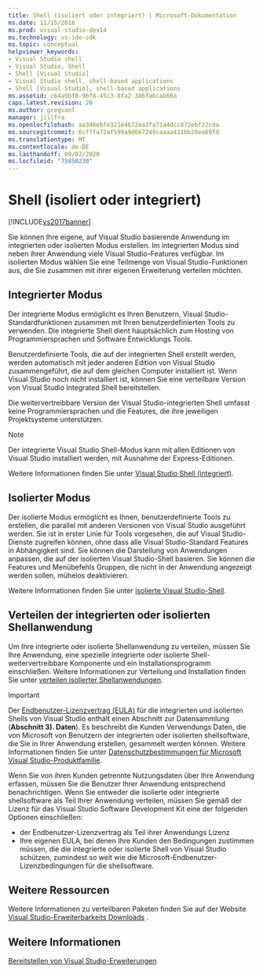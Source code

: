 ```yaml
---
title: Shell (isoliert oder integriert) | Microsoft-Dokumentation
ms.date: 11/15/2016
ms.prod: visual-studio-dev14
ms.technology: vs-ide-sdk
ms.topic: conceptual
helpviewer_keywords:
- Visual Studio shell
- Visual Studio, Shell
- Shell [Visual Studio]
- Visual Studio shell, shell-based applications
- Shell [Visual Studio], shell-based applications
ms.assetid: c64a9bf0-9bf8-45c3-8fa2-306fa6cab66a
caps.latest.revision: 26
ms.author: gregvanl
manager: jillfra
ms.openlocfilehash: aa346ebfe321e4672ea3fa71a4dcc872ebf22cda
ms.sourcegitcommit: 6cfffa72af599a9d667249caaaa411bb28ea69fd
ms.translationtype: MT
ms.contentlocale: de-DE
ms.lasthandoff: 09/02/2020
ms.locfileid: "75850230"
---
```

# <a name="shell-isolated-or-integrated"></a>Shell (isoliert oder integriert)
[!INCLUDE[vs2017banner](../includes/vs2017banner.md)]

Sie können Ihre eigene, auf Visual Studio basierende Anwendung im integrierten oder isolierten Modus erstellen. Im integrierten Modus sind neben ihrer Anwendung viele Visual Studio-Features verfügbar. Im isolierten Modus wählen Sie eine Teilmenge von Visual Studio-Funktionen aus, die Sie zusammen mit ihrer eigenen Erweiterung verteilen möchten.  
  
## <a name="integrated-mode"></a>Integrierter Modus  
 Der integrierte Modus ermöglicht es Ihren Benutzern, Visual Studio-Standardfunktionen zusammen mit Ihren benutzerdefinierten Tools zu verwenden. Die integrierte Shell dient hauptsächlich zum Hosting von Programmiersprachen und Software Entwicklungs Tools.  
  
 Benutzerdefinierte Tools, die auf der integrierten Shell erstellt werden, werden automatisch mit jeder anderen Edition von Visual Studio zusammengeführt, die auf dem gleichen Computer installiert ist. Wenn Visual Studio noch nicht installiert ist, können Sie eine verteilbare Version von Visual Studio Integrated Shell bereitstellen.  
  
 Die weitervertreibbare Version der Visual Studio-integrierten Shell umfasst keine Programmiersprachen und die Features, die ihre jeweiligen Projektsysteme unterstützen.  
  
> [!NOTE]
> Der integrierte Visual Studio Shell-Modus kann mit allen Editionen von Visual Studio installiert werden, mit Ausnahme der Express-Editionen.  
  
 Weitere Informationen finden Sie unter [Visual Studio Shell (integriert)](../extensibility/visual-studio-shell-integrated.md).  
  
## <a name="isolated-mode"></a>Isolierter Modus  
 Der isolierte Modus ermöglicht es Ihnen, benutzerdefinierte Tools zu erstellen, die parallel mit anderen Versionen von Visual Studio ausgeführt werden. Sie ist in erster Linie für Tools vorgesehen, die auf Visual Studio-Dienste zugreifen können, ohne dass alle Visual Studio-Standard Features in Abhängigkeit sind. Sie können die Darstellung von Anwendungen anpassen, die auf der isolierten Visual Studio-Shell basieren. Sie können die Features und Menübefehls Gruppen, die nicht in der Anwendung angezeigt werden sollen, mühelos deaktivieren.  
  
 Weitere Informationen finden Sie unter [isolierte Visual Studio-Shell](../extensibility/visual-studio-isolated-shell.md).  
  
## <a name="distributing-your-integrated-or-isolated-shell-application"></a>Verteilen der integrierten oder isolierten Shellanwendung  
 Um Ihre integrierte oder isolierte Shellanwendung zu verteilen, müssen Sie Ihre Anwendung, eine spezielle integrierte oder isolierte Shell-weitervertreibbare Komponente und ein Installationsprogramm einschließen. Weitere Informationen zur Verteilung und Installation finden Sie unter [verteilen isolierter Shellanwendungen](../extensibility/distributing-isolated-shell-applications.md).  
  
> [!IMPORTANT]
> Der [Endbenutzer-Lizenzvertrag (EULA)](https://www.visualstudio.com/support/legal/mt171552) für die integrierten und isolierten Shells von Visual Studio enthält einen Abschnitt zur Datensammlung (**Abschnitt 3). Daten**).  Es beschreibt die Kunden Verwendungs Daten, die von Microsoft von Benutzern der integrierten oder isolierten shellsoftware, die Sie in Ihrer Anwendung erstellen, gesammelt werden können. Weitere Informationen finden Sie unter [Datenschutzbestimmungen für Microsoft Visual Studio-Produktfamilie](https://www.visualstudio.com/dn948229).  
> 
> Wenn Sie von ihren Kunden getrennte Nutzungsdaten über Ihre Anwendung erfassen, müssen Sie die Benutzer Ihrer Anwendung entsprechend benachrichtigen.  Wenn Sie entweder die isolierte oder integrierte shellsoftware als Teil Ihrer Anwendung verteilen, müssen Sie gemäß der Lizenz für das Visual Studio Software Development Kit eine der folgenden Optionen einschließen:  
> 
> - der Endbenutzer-Lizenzvertrag als Teil ihrer Anwendungs Lizenz  
> - Ihre eigenen EULA, bei denen Ihre Kunden den Bedingungen zustimmen müssen, die die integrierte oder isolierte Shell von Visual Studio schützen, zumindest so weit wie die Microsoft-Endbenutzer-Lizenzbedingungen für die shellsoftware.  
  
## <a name="additional-resources"></a>Weitere Ressourcen  
 Weitere Informationen zu verteilbaren Paketen finden Sie auf der Website [Visual Studio-Erweiterbarkeits Downloads](https://msdn.microsoft.com/vstudio/bb984878.aspx) .  
  
## <a name="see-also"></a>Weitere Informationen  
 [Bereitstellen von Visual Studio-Erweiterungen](../extensibility/shipping-visual-studio-extensions.md)
